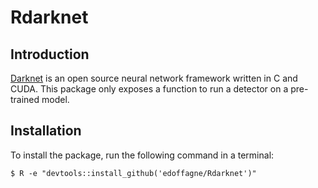 

# Rdarknet

## Introduction

[Darknet](http://pjreddie.com/darknet) is an open source neural network framework
written in C and CUDA. This package only exposes a function to run a detector
on a pre-trained model. 

## Installation 

To install the package, run the following command in a terminal:

```shell
$ R -e "devtools::install_github('edoffagne/Rdarknet')"
 ```



